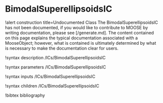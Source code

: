 <!-- MOOSE Documentation Stub: Remove this when content is added. -->

# BimodalSuperellipsoidsIC

!alert construction title=Undocumented Class
The BimodalSuperellipsoidsIC has not been documented, if you would like to contribute to MOOSE by
writing documentation, please see [/generate.md]. The content contained on this page explains
the typical documentation associated with a MooseObject; however, what is contained is ultimately
determined by what is necessary to make the documentation clear for users.

!syntax description /ICs/BimodalSuperellipsoidsIC

!syntax parameters /ICs/BimodalSuperellipsoidsIC

!syntax inputs /ICs/BimodalSuperellipsoidsIC

!syntax children /ICs/BimodalSuperellipsoidsIC

!bibtex bibliography
